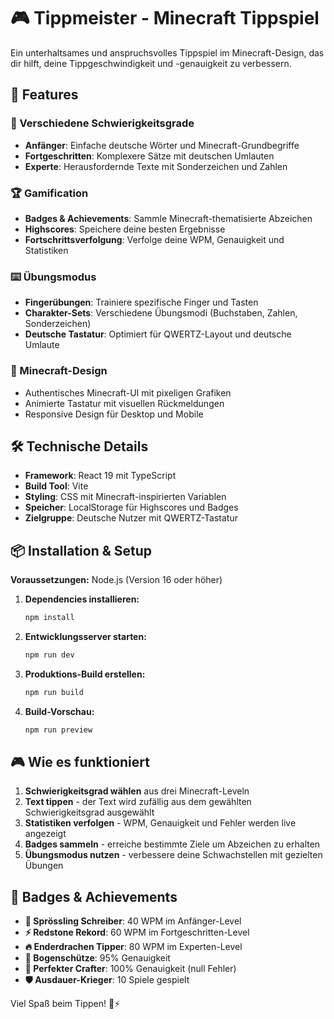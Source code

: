 # 🎮 Tippmeister - Minecraft Tippspiel

Ein unterhaltsames und anspruchsvolles Tippspiel im Minecraft-Design, das dir hilft, deine Tippgeschwindigkeit und -genauigkeit zu verbessern.

## 🚀 Features

### 🎯 Verschiedene Schwierigkeitsgrade

- **Anfänger**: Einfache deutsche Wörter und Minecraft-Grundbegriffe
- **Fortgeschritten**: Komplexere Sätze mit deutschen Umlauten
- **Experte**: Herausfordernde Texte mit Sonderzeichen und Zahlen

### 🏆 Gamification

- **Badges & Achievements**: Sammle Minecraft-thematisierte Abzeichen
- **Highscores**: Speichere deine besten Ergebnisse
- **Fortschrittsverfolgung**: Verfolge deine WPM, Genauigkeit und Statistiken

### ⌨️ Übungsmodus

- **Fingerübungen**: Trainiere spezifische Finger und Tasten
- **Charakter-Sets**: Verschiedene Übungsmodi (Buchstaben, Zahlen, Sonderzeichen)
- **Deutsche Tastatur**: Optimiert für QWERTZ-Layout und deutsche Umlaute

### 🎨 Minecraft-Design

- Authentisches Minecraft-UI mit pixeligen Grafiken
- Animierte Tastatur mit visuellen Rückmeldungen
- Responsive Design für Desktop und Mobile

## 🛠️ Technische Details

- **Framework**: React 19 mit TypeScript
- **Build Tool**: Vite
- **Styling**: CSS mit Minecraft-inspirierten Variablen
- **Speicher**: LocalStorage für Highscores und Badges
- **Zielgruppe**: Deutsche Nutzer mit QWERTZ-Tastatur

## 📦 Installation & Setup

**Voraussetzungen:** Node.js (Version 16 oder höher)

1. **Dependencies installieren:**

   ```bash
   npm install
   ```

2. **Entwicklungsserver starten:**

   ```bash
   npm run dev
   ```

3. **Produktions-Build erstellen:**

   ```bash
   npm run build
   ```

4. **Build-Vorschau:**
   ```bash
   npm run preview
   ```

## 🎮 Wie es funktioniert

1. **Schwierigkeitsgrad wählen** aus drei Minecraft-Leveln
2. **Text tippen** - der Text wird zufällig aus dem gewählten Schwierigkeitsgrad ausgewählt
3. **Statistiken verfolgen** - WPM, Genauigkeit und Fehler werden live angezeigt
4. **Badges sammeln** - erreiche bestimmte Ziele um Abzeichen zu erhalten
5. **Übungsmodus nutzen** - verbessere deine Schwachstellen mit gezielten Übungen

## 🏅 Badges & Achievements

- **🌱 Sprössling Schreiber**: 40 WPM im Anfänger-Level
- **⚡ Redstone Rekord**: 60 WPM im Fortgeschritten-Level
- **🔥 Enderdrachen Tipper**: 80 WPM im Experten-Level
- **🎯 Bogenschütze**: 95% Genauigkeit
- **💎 Perfekter Crafter**: 100% Genauigkeit (null Fehler)
- **🛡️ Ausdauer-Krieger**: 10 Spiele gespielt

Viel Spaß beim Tippen! 🎯⚡

